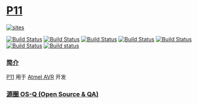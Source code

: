 ﻿# [P11](https://github.com/OS-Q/P11)

[![sites](http://182.61.61.133/link/resources/OSQ.png)](http://www.OS-Q.com)

[![Build Status](https://github.com/OS-Q/P52/workflows/CI/badge.svg)](https://github.com/OS-Q/P52/actions/workflows/CI.yml)
[![Build Status](https://github.com/OS-Q/P52/workflows/CD/badge.svg)](https://github.com/OS-Q/P52/actions/workflows/CD.yml)
[![Build Status](https://github.com/OS-Q/P52/workflows/nightly/badge.svg)](https://github.com/OS-Q/P52/actions/workflows/nightly.yml)
[![Build Status](https://circleci.com/gh/OS-Q/P11.svg?style=svg)](https://circleci.com/gh/OS-Q/P11)
[![Build Status](https://travis-ci.com/OS-Q/P11.svg?branch=master)](https://travis-ci.com/OS-Q/P11)
[![Build Status](https://cloud.drone.io/api/badges/OS-Q/P11/status.svg)](https://cloud.drone.io/OS-Q/P11)
[![Build status](https://ci.appveyor.com/api/projects/status/oxruuertfmjb4c3r?svg=true)](https://ci.appveyor.com/project/Qitas/p11)

### [简介](https://github.com/OS-Q/P11/wiki)

[P11](https://github.com/OS-Q/P11) 用于 [Atmel AVR](http://www.microchip.com/) 开发

### [源圈 OS-Q (Open Source & QA) ](http://www.OS-Q.com)
